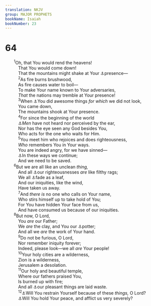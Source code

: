 ```yaml
---
translation: NKJV
group: MAJOR PROPHETS
bookName: Isaiah 
bookNumber: 23
---
```


<div class="title"><h1>64</h1></div>
<span class="verse es_64_1">  <sup>1</sup>Oh, that You would rend the heavens!<br/>   That You would come down!<br/>   That the mountains might shake at Your <a data-toggle="tooltip" data-placement="bottom" title="Ex. 19:18; Ps. 18:9; 144:5; Mic. 1:3, 4; (Hab. 3:13)">⚓</a>presence—<br/></span>
<span class="verse es_64_2">   <sup>2</sup>As fire burns brushwood,<br/>   As fire causes water to boil—<br/>   To make Your name known to Your adversaries,<br/>   <i>That</i> the nations may tremble at Your presence!<br/></span>
<span class="verse es_64_3">   <sup>3</sup>When <a data-toggle="tooltip" data-placement="bottom" title="Ex. 34:10">⚓</a>You did awesome things <i>for</i> <i>which</i> we did not look,<br/>   You came down,<br/>   The mountains shook at Your presence.<br/></span>
<span class="verse es_64_4">   <sup>4</sup>For since the beginning of the world<br/>   <a data-toggle="tooltip" data-placement="bottom" title="Ps. 31:19">⚓</a><i>Men</i> have not heard nor perceived by the ear,<br/>   Nor has the eye seen any God besides You,<br/>   Who acts for the one who waits for Him.<br/></span>
<span class="verse es_64_5">   <sup>5</sup>You meet him who rejoices and does righteousness,<br/>   <i>Who</i> remembers You in Your ways.<br/>   You are indeed angry, for we have sinned—<br/>   <a data-toggle="tooltip" data-placement="bottom" title="Mal. 3:6">⚓</a>In these ways we continue;<br/>   And we need to be saved.<br/></span>
<span class="verse es_64_6">  <sup>6</sup>But we are all like an unclean <i>thing,</i><br/>   And all <a data-toggle="tooltip" data-placement="bottom" title="(Phil. 3:9)">⚓</a>our righteousnesses <i>are</i> like filthy rags;<br/>   We all <a data-toggle="tooltip" data-placement="bottom" title="Ps. 90:5, 6; Is. 1:30">⚓</a>fade as a leaf,<br/>   And our iniquities, like the wind,<br/>   Have taken us away.<br/></span>
<span class="verse es_64_7">   <sup>7</sup>And <i>there</i> <i>is</i> no one who calls on Your name,<br/>   Who stirs himself up to take hold of You;<br/>   For You have hidden Your face from us,<br/>   And have consumed us because of our iniquities.<br/></span>
<span class="verse es_64_8">  <sup>8</sup>But now, O Lord,<br/>   You <i>are</i> our Father;<br/>   We <i>are</i> the clay, and You our <a data-toggle="tooltip" data-placement="bottom" title="Is. 29:16; 45:9; Jer. 18:6; (Rom. 9:20, 21)">⚓</a>potter;<br/>   And all we <i>are</i> the work of Your hand.<br/></span>
<span class="verse es_64_9">   <sup>9</sup>Do not be furious, O Lord,<br/>   Nor remember iniquity forever;<br/>   Indeed, please look—we all <i>are</i> Your people!<br/></span>
<span class="verse es_64_10">   <sup>10</sup>Your holy cities are a wilderness,<br/>   Zion is a wilderness,<br/>   Jerusalem a desolation.<br/></span>
<span class="verse es_64_11">   <sup>11</sup>Our holy and beautiful temple,<br/>   Where our fathers praised You,<br/>   Is burned up with fire;<br/>   And all <a data-toggle="tooltip" data-placement="bottom" title="Ezek. 24:21">⚓</a>our pleasant things are laid waste.<br/></span>
<span class="verse es_64_12">   <sup>12</sup><a data-toggle="tooltip" data-placement="bottom" title="Is. 42:14">⚓</a>Will You restrain Yourself because of these <i>things,</i> O Lord?<br/>   <a data-toggle="tooltip" data-placement="bottom" title="Ps. 83:1">⚓</a>Will You hold Your peace, and afflict us very severely?<br/></span>
